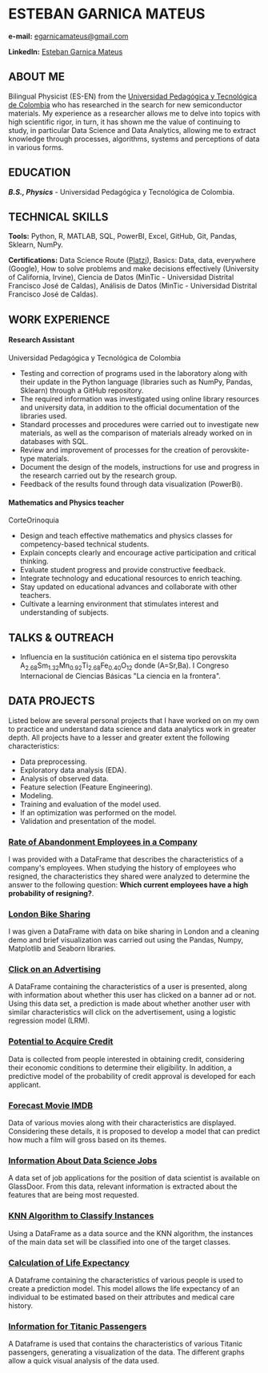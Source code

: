 # ESTEBAN GARNICA MATEUS 

**e-mail:** <egarnicamateus@gmail.com>

**LinkedIn:** [Esteban Garnica Mateus](https://www.linkedin.com/in/esteban-garnica-mateus/)

## ABOUT ME

Bilingual Physicist (ES-EN) from the [Universidad Pedagógica y Tecnológica de Colombia](https://www.uptc.edu.co/sitio) who has researched in the search for new semiconductor materials. My experience as a researcher allows me to delve into topics with high scientific rigor, in turn, it has shown me the value of continuing to study, in particular Data Science and Data Analytics, allowing me to extract knowledge through processes, algorithms, systems and perceptions of data in various forms.

## EDUCATION 

***B.S., Physics*** - Universidad Pedagógica y Tecnológica de Colombia.

## TECHNICAL SKILLS

**Tools:** Python, R, MATLAB, SQL, PowerBI, Excel, GitHub, Git, Pandas, Sklearn, NumPy.

**Certifications:** Data Science Route ([Platzi](https://platzi.com/)), Basics: Data, data, everywhere (Google), How to solve problems and make decisions effectively (University of California, Irvine), Ciencia de Datos (MinTic - Universidad Distrital Francisco José de Caldas), Análisis de Datos (MinTic - Universidad Distrital Francisco José de Caldas).

## WORK EXPERIENCE

#### **Research Assistant**
Universidad Pedagógica y Tecnológica de Colombia

+ Testing and correction of programs used in the laboratory along with their update in the Python language (libraries such as NumPy, Pandas, Sklearn) through a GitHub repository.
+	The required information was investigated using online library resources and university data, in addition to the official documentation of the libraries used.
+	Standard processes and procedures were carried out to investigate new materials, as well as the comparison of materials already worked on in databases with SQL.
+	Review and improvement of processes for the creation of perovskite-type materials.
+	Document the design of the models, instructions for use and progress in the research carried out by the research group.
+	Feedback of the results found through data visualization (PowerBi).

#### **Mathematics and Physics teacher**
CorteOrinoquia
+	Design and teach effective mathematics and physics classes for competency-based technical students.
+	Explain concepts clearly and encourage active participation and critical thinking.
+	Evaluate student progress and provide constructive feedback.
+	Integrate technology and educational resources to enrich teaching.
+	Stay updated on educational advances and collaborate with other teachers.
+	Cultivate a learning environment that stimulates interest and understanding of subjects.

## TALKS & OUTREACH
+ Influencia en la sustitución catiónica en el sistema tipo perovskita A<sub>2.68</sub>Sm<sub>1.32</sub>Mn<sub>0.92</sub>Ti<sub>2.68</sub>Fe<sub>0.40</sub>O<sub>12</sub> donde (A=Sr,Ba). I Congreso Internacional de Ciencias Básicas "La ciencia en la frontera".

## DATA PROJECTS

Listed below are several personal projects that I have worked on on my own to practice and understand data science and data analytics work in greater depth. All projects have to a lesser and greater extent the following characteristics:

+ Data preprocessing.
+ Exploratory data analysis (EDA).
+ Analysis of observed data.
+ Feature selection (Feature Engineering).
+ Modeling.
+ Training and evaluation of the model used.
+ If an optimization was performed on the model.
+ Validation and presentation of the model.

### [Rate of Abandonment Employees in a Company](https://github.com/EstebanGarnicaMateus/EstebanGarnicaMateus.github.io/blob/main/Projects/Abandonment_Employees/Abandonment_employees.ipynb)

I was provided with a DataFrame that describes the characteristics of a company's employees. When studying the history of employees who resigned, the characteristics they shared were analyzed to determine the answer to the following question: __Which current employees have a high probability of resigning?__.

### [London Bike Sharing](https://github.com/EstebanGarnicaMateus/EstebanGarnicaMateus.github.io/blob/main/Projects/Bike_Sharing_London/Bike_sharing.ipynb)

I was given a DataFrame with data on bike sharing in London and a cleaning demo and brief visualization was carried out using the Pandas, Numpy, Matplotlib and Seaborn libraries.

### [Click on an Advertising](https://github.com/EstebanGarnicaMateus/EstebanGarnicaMateus.github.io/blob/main/Projects/Advertaising/ML_LR_microproject.ipynb)

A DataFrame containing the characteristics of a user is presented, along with information about whether this user has clicked on a banner ad or not. Using this data set, a prediction is made about whether another user with similar characteristics will click on the advertisement, using a logistic regression model (LRM).

### [Potential to Acquire Credit](https://github.com/EstebanGarnicaMateus/EstebanGarnicaMateus.github.io/blob/main/Projects/Credit_Bank_Potential/Credit_bank.ipynb)

Data is collected from people interested in obtaining credit, considering their economic conditions to determine their eligibility. In addition, a predictive model of the probability of credit approval is developed for each applicant.

### [Forecast Movie IMDB](https://github.com/EstebanGarnicaMateus/EstebanGarnicaMateus.github.io/blob/main/Projects/Forecast_IMDB/Forecast_ML.ipynb)

Data of various movies along with their characteristics are displayed. Considering these details, it is proposed to develop a model that can predict how much a film will gross based on its themes.

### [Information About Data Science Jobs](https://github.com/EstebanGarnicaMateus/EstebanGarnicaMateus.github.io/blob/main/Projects/Glassdoor_Data_Jobs/DS_glassdoor.ipynb)

A data set of job applications for the position of data scientist is available on GlassDoor. From this data, relevant information is extracted about the features that are being most requested.
### [KNN Algorithm to Classify Instances](https://github.com/EstebanGarnicaMateus/EstebanGarnicaMateus.github.io/blob/main/Projects/KNN/ML_KNN_microproject.ipynb)

Using a DataFrame as a data source and the KNN algorithm, the instances of the main data set will be classified into one of the target classes.

### [Calculation of Life Expectancy](https://github.com/EstebanGarnicaMateus/EstebanGarnicaMateus.github.io/blob/main/Projects/Life_Expectancy/Life_expectancy.ipynb)

A Dataframe containing the characteristics of various people is used to create a prediction model. This model allows the life expectancy of an individual to be estimated based on their attributes and medical care history.

### [Information for Titanic Passengers](https://github.com/EstebanGarnicaMateus/EstebanGarnicaMateus.github.io/blob/main/Projects/Titanic/Titanic.ipynb)

A Dataframe is used that contains the characteristics of various Titanic passengers, generating a visualization of the data. The different graphs allow a quick visual analysis of the data used.
